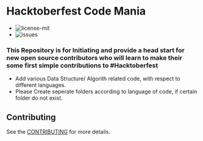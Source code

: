 # Hacktoberfest Code Mania
* ![license-mit](https://img.shields.io/github/license/CollectorContributor/Hacktoberfest-Code-Mania)
* ![issues](https://img.shields.io/github/issues/CollectorContributor/Hacktoberfest-Code-Mania)
### This Repository is for Initiating and provide a head start for new open source contributors who will learn to make their some first simple contributions to #Hacktoberfest


* Add various Data Structure/ Algorith related code, with respect to different languages.
* Please Create seperate folders according to language of code, if certain folder do not exist.

## Contributing
See the [CONTRIBUTING](CONTRIBUTING.md) for more details.
